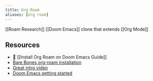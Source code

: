 ```yaml
---
title: Org Roam
aliases: [org roam]
---
```


[[Roam Research]] [[Doom Emacs]] clone that extends [[Org Mode]]

## Resources

- 🧠 [[Install Org Roam on Doom Emacs Guide]]
- [Bare Bones org-roam installation](https://org-roam.discourse.group/t/beginners-guide-to-troubleshooting-emacs-problems-an-org-roam-edition/224/3)
- [Great intro video](https://www.youtube.com/watch?v=Lg61ocfxk3c)
- [Doom Emacs getting started](https://github.com/hlissner/doom-emacs/blob/develop/docs/getting_started.org#with-homebrew)
